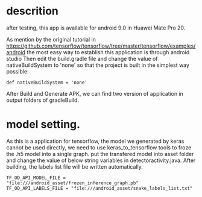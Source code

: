 # descrition
after testing, this app is available for android 9.0 in Huawei Mate Pro 20.

As mention by the original tutorial in 
https://github.com/tensorflow/tensorflow/tree/master/tensorflow/examples/android
the most easy way to establish this application is through android studio
Then edit the build.gradle file and change the value of nativeBuildSystem to 'none' so that the project is built in the simplest way possible:
```
def nativeBuildSystem = 'none'
```
After Build and Generate APK, we can find two version of application in output folders of gradleBuild.

# model setting.
As this is a application for tensorflow, the model we generated by keras cannot be used directly, we need to use keras_to_tensorflow tools to froze the .h5 model into a single graph. put the transfered model into asset folder and change the value of below string variables in detectoractivity.java. After building, the labels list file will be written automatically.
 
```
TF_OD_API_MODEL_FILE = "file:///android_asset/frozen_inference_graph.pb"
TF_OD_API_LABELS_FILE = "file:///android_asset/snake_labels_list.txt"
```